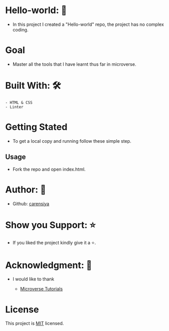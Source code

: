 # Hello-world: :page_with_curl:

 - In this project I created a "Hello-world" repo, the project has no complex coding.

# Goal

- Master all the tools that I have learnt thus far in microverse.
# Built With: :hammer_and_wrench:

    - HTML & CSS
    - Linter
# Getting Stated

- To get a local copy and running follow these simple step.
## Usage

- Fork the repo and open index.html.

# Author: :busts_in_silhouette:

- Github: [carensiya](https://github.com/Caren-Koroeny)

# Show you Support: :star:

- If you liked the project kindly give it a  :star:.

# Acknowledgment: :pray:

- I would like to thank
    
    - [Microverse Tutorials](https://github.com/microverseinc/curriculum-transversal-skills/blob/main/documentation/hello_microverse_project.md)

# License

This project is [MIT](https://github.com/Caren-Koroeny/Hello-world/blob/master/LICENSE) licensed.

